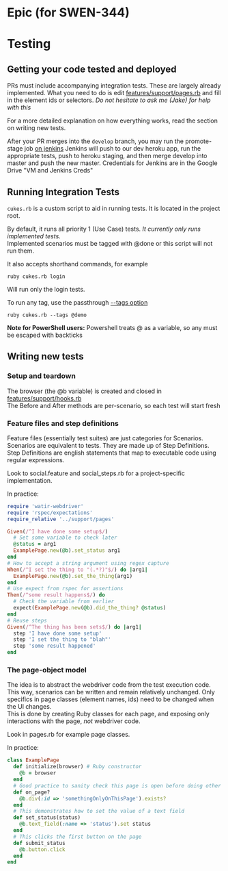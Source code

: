 # Epic (for SWEN-344)


# Testing
## Getting your code tested and deployed
PRs must include accompanying integration tests. These are largely already implemented. What
you need to do is edit [features/support/pages.rb](https://github.com/JakeDarling/swen-344-project/blob/master/features/support/pages.rb)
and fill in the element ids or selectors. *Do not hesitate to ask me (Jake) for help with this*

For a more detailed explanation on how everything works, read the section on writing new tests.

After your PR merges into the ```develop``` branch, you may run the promote-stage job
[on jenkins](http://vm344a.se.rit.edu:8080/)
Jenkins will push to our dev heroku app, run the appropriate tests, push to heroku staging, and then merge
develop into master and push the new master. Credentials for Jenkins are in the Google Drive "VM and Jenkins Creds" 


## Running Integration Tests  
```cukes.rb``` is a custom script to aid in running tests. It is located in the project root.

By default, it runs all priority 1 (Use Case) tests. *It currently only runs implemented tests*.  
Implemented scenarios must be tagged with @done or this script will not run them.

It also accepts shorthand commands, for example
```
ruby cukes.rb login
```
Will run only the login tests.  

To run any tag, use the passthrough [--tags option](https://github.com/cucumber/cucumber/wiki/Tags) 

```
ruby cukes.rb --tags @demo
```

**Note for PowerShell users:** 
Powershell treats @ as a variable, so any must be escaped with backticks

## Writing new tests
### Setup and teardown
The browser (the @b variable) is created and closed in [features/support/hooks.rb](https://github.com/JakeDarling/swen-344-project/blob/master/features/support/hooks.rb)  
The Before and After methods are per-scenario, so each test will start fresh  

### Feature files and step definitions
Feature files (essentially test suites) are just categories for Scenarios. Scenarios are equivalent to tests. They are made up of Step Definitions. Step Definitions are english statements that map to executable code using regular expressions.

Look to social.feature and social_steps.rb for a project-specific implementation.  

In practice:
```ruby
require 'watir-webdriver'
require 'rspec/expectations'
require_relative '../support/pages'

Given(/^I have done some setup$/)
  # Set some variable to check later
  @status = arg1
  ExamplePage.new(@b).set_status arg1
end
# How to accept a string argument using regex capture
When(/^I set the thing to "(.*?)"$/) do |arg1|
  ExamplePage.new(@b).set_the_thing(arg1)
end
# Use expect from rspec for assertions
Then(/^some result happens$/) do
  # Check the variable from earlier
  expect(ExamplePage.new(@b).did_the_thing? @status)
end
# Reuse steps
Given(/^The thing has been sets$/) do |arg1|
  step 'I have done some setup'
  step 'I set the thing to "blah"'
  step 'some result happened'
end

```

### The page-object model
The idea is to abstract the webdriver code from the test execution code. This way, scenarios can be written and remain relatively unchanged. Only specifics in page classes (element names, ids) need to be changed when the UI changes.  
This is done by creating Ruby classes for each page, and exposing only interactions with the page, *not* webdriver code.  

Look in pages.rb for example page classes.

In practice:
```ruby
class ExamplePage
  def initialize(browser) # Ruby constructor
    @b = browser
  end
  # Good practice to sanity check this page is open before doing other actions
  def on_page? 
    @b.div(:id => 'somethingOnlyOnThisPage').exists?
  end
  # This demonstrates how to set the value of a text field
  def set_status(status)
    @b.text_field(:name => 'status').set status
  end
  # This clicks the first button on the page
  def submit_status
    @b.button.click
  end
end
```
